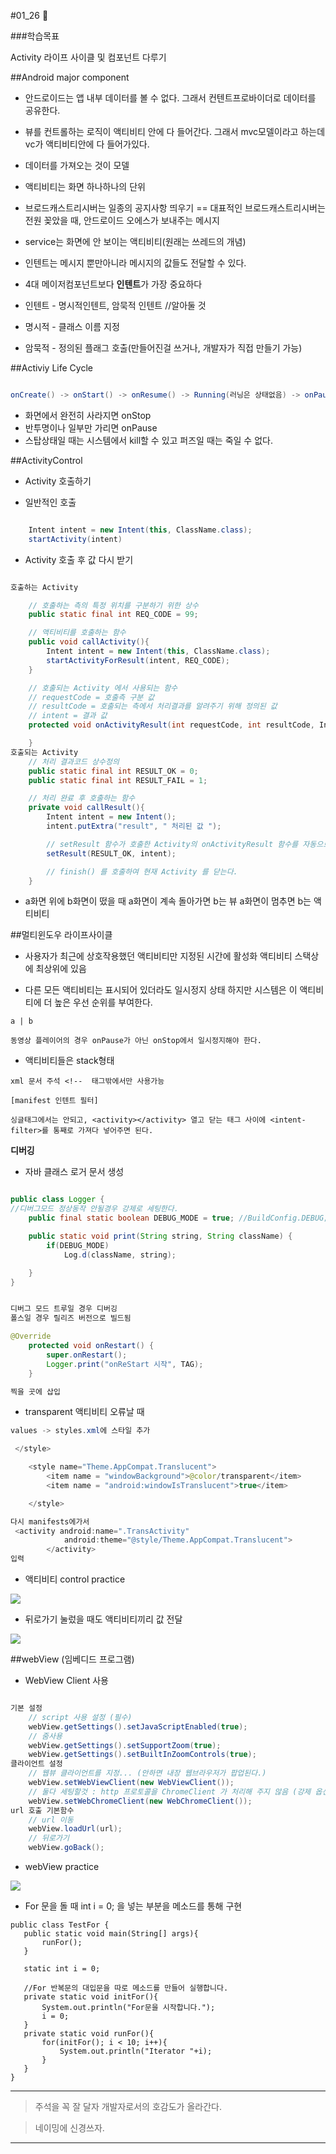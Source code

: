 #01_26 :sunrise:

###학습목표

Activity 라이프 사이클 및 컴포넌트 다루기 

##Android major component

-  안드로이드는 앱 내부 데이터를 볼 수 없다. 그래서 컨텐트프로바이더로 데이터를 공유한다.

-  뷰를 컨트롤하는 로직이 액티비티 안에 다 들어간다.
그래서 mvc모델이라고 하는데 vc가 액티비티안에 다 들어가있다.

-  데이터를 가져오는 것이 모델 


-  액티비티는 화면 하나하나의 단위
-  브로드캐스트리시버는 일종의 공지사항 띄우기 == 대표적인 브로드캐스트리시버는 전원 꽂았을 때, 안드로이드 오에스가 보내주는 메시지 

-  service는 화면에 안 보이는 액티비티(원래는 쓰레드의 개념)


-  인텐트는 메시지 뿐만아니라 메시지의 값들도 전달할 수 있다.



-  4대 메이저컴포넌트보다 **인텐트**가 가장 중요하다


  -  인텐트 - 명시적인텐트, 암묵적 인텐트 //알아둘 것
  -  명시적 - 클래스 이름 지정
  -  암묵적 - 정의된 플래그 호출(만들어진걸 쓰거나, 개발자가 직접 만들기 가능)


##Activiy Life Cycle

```java

onCreate() -> onStart() -> onResume() -> Running(러닝은 상태없음) -> onPause() -> onStop() -> [onRestart()] onDestroy()

```

-  화면에서 완전히 사라지면 onStop
-  반투명이나 일부만 가리면 onPause
-  스탑상태일 때는 시스템에서 kill할 수 있고
퍼즈일 때는 죽일 수 없다.

##ActivityControl


-  Activity 호출하기

  -  일반적인 호출

```java

    Intent intent = new Intent(this, ClassName.class);
    startActivity(intent)

```

  -  Activity 호출 후 값 다시 받기

```java

호출하는 Activity

    // 호출하는 측의 특정 위치를 구분하기 위한 상수
    public static final int REQ_CODE = 99;

    // 액티비티를 호출하는 함수
    public void callActivity(){
        Intent intent = new Intent(this, ClassName.class);
        startActivityForResult(intent, REQ_CODE);
    }

    // 호출되는 Activity 에서 사용되는 함수
    // requestCode = 호출측 구분 값
    // resultCode = 호출되는 측에서 처리결과를 알려주기 위해 정의된 값
    // intent = 결과 값
    protected void onActivityResult(int requestCode, int resultCode, Intent intent){

    }
호출되는 Activity
    // 처리 결과코드 상수정의
    public static final int RESULT_OK = 0;
    public static final int RESULT_FAIL = 1;

    // 처리 완료 후 호출하는 함수
    private void callResult(){
        Intent intent = new Intent();
        intent.putExtra("result", " 처리된 값 ");

        // setResult 함수가 호출한 Activity의 onActivityResult 함수를 자동으로 호출한다.
        setResult(RESULT_OK, intent);

        // finish() 를 호출하여 현재 Activity 를 닫는다.
    }

```


-  a화면 위에 b화면이 떴을 때 a화면이 계속 돌아가면 b는 뷰
a화면이 멈추면 b는 액티비티


##멀티윈도우 라이프사이클

-  사용자가 최근에 상호작용했던 액티비티만 지정된 시간에 활성화
액티비티 스택상에 최상위에 있음

-  다른 모든 액티비티는 표시되어 있더라도 일시정지 상태
하지만 시스템은 이 액티비티에 더 높은 우선 순위를 부여한다.

``` 
a | b

동영상 플레이어의 경우 onPause가 아닌 onStop에서 일시정지해야 한다.

```
 
-  액티비티들은  stack형태


```
xml 문서 주석 <!--  태그밖에서만 사용가능 

[manifest 인텐트 필터]

싱글태그에서는 안되고, <activity></activity> 열고 닫는 태그 사이에 <intent-filter>를 통째로 가져다 넣어주면 된다.

```

**디버깅**

-  자바 클래스 로거 문서 생성 

```java

public class Logger {
//디버그모드 정상동작 안될경우 강제로 세팅한다.
    public final static boolean DEBUG_MODE = true; //BuildConfig.DEBUG;

    public static void print(String string, String className) {
        if(DEBUG_MODE)
            Log.d(className, string);

    }
}


디버그 모드 트루일 경우 디버깅 
폴스일 경우 릴리즈 버전으로 빌드됨

@Override
    protected void onRestart() {
        super.onRestart();
        Logger.print("onReStart 시작", TAG);
    }

찍을 곳에 삽입

```



-  transparent 액티비티 오류날 때 

```java
values -> styles.xml에 스타일 추가

 </style>

    <style name="Theme.AppCompat.Translucent">
        <item name = "windowBackground">@color/transparent</item>
        <item name = "android:windowIsTranslucent">true</item>

    </style>

다시 manifests에가서 
 <activity android:name=".TransActivity"
            android:theme="@style/Theme.AppCompat.Translucent">
        </activity>
입력

```

- 액티비티 control practice

![](https://github.com/RohHyungmin/Study/blob/master/Programming/basicStudy/ScreenShot/Screenshot_2017-01-30-16-35-28.png)


-  뒤로가기 눌렀을 때도 액티비티끼리 값 전달

![](https://github.com/RohHyungmin/Study/blob/master/Programming/basicStudy/ScreenShot/Screenshot_2017-01-30-16-58-14.png)




##webView (임베디드 프로그램)


-  WebView Client 사용

```java

기본 설정
    // script 사용 설정 (필수)
    webView.getSettings().setJavaScriptEnabled(true);
    // 줌사용
    webView.getSettings().setSupportZoom(true);
    webView.getSettings().setBuiltInZoomControls(true);
클라이언트 설정
    // 웹뷰 클라이언트를 지정... (안하면 내장 웹브라우저가 팝업된다.)
    webView.setWebViewClient(new WebViewClient());
    // 둘다 세팅할것 : http 프로토콜을 ChromeClient 가 처리해 주지 않음 (강제 옵션이 있는지는 각자 확인)
    webView.setWebChromeClient(new WebChromeClient());
url 호출 기본함수
    // url 이동
    webView.loadUrl(url);
    // 뒤로가기
    webView.goBack();

```

-  webView practice

![](https://github.com/RohHyungmin/Study/blob/master/Programming/basicStudy/ScreenShot/Screenshot_2017-01-30-17-12-09.png)



-  For 문을 돌 때 int i = 0; 을 넣는 부분을 메소드를 통해  구현


```
public class TestFor {
   public static void main(String[] args){
       runFor();
   }

   static int i = 0;
   
   //For 반복문의 대입문을 따로 메소드를 만들어 실행합니다.
   private static void initFor(){
       System.out.println("For문을 시작합니다.");
       i = 0;
   }
   private static void runFor(){
       for(initFor(); i < 10; i++){
           System.out.println("Iterator "+i);
       }
   }
}

```


--------------------------------



>주석을 꼭 잘 달자 개발자로서의 호감도가 올라간다.  

>네이밍에 신경쓰자.


-----------------------------------
